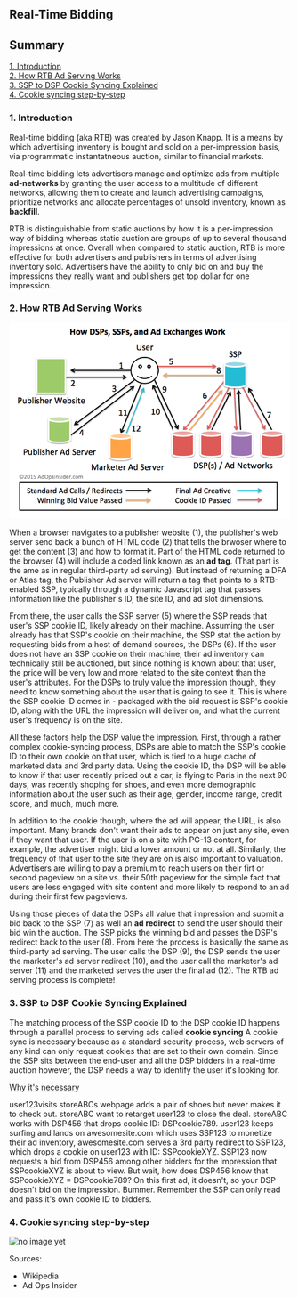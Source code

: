 ## Real-Time Bidding

## Summary
[1. Introduction](#intro)  
[2. How RTB Ad Serving Works](#works)  
[3. SSP to DSP Cookie Syncing Explained](#cookies)  
[4. Cookie syncing step-by-step](#syncing)  

### <a name="intro">1. Introduction</a>

Real-time bidding (aka RTB) was created by Jason Knapp. It is a means by which advertising inventory is bought and sold on a per-impression basis, via programmatic instantatneous auction, similar to financial markets.

Real-time bidding lets advertisers manage and optimize ads from multiple **ad-networks** by granting the user access to a multitude of different networks, allowing them to create and launch advertising campaigns, prioritize networks and allocate percentages of unsold inventory, known as **backfill**.

RTB is distinguishable from static auctions by how it is a per-impression way of bidding whereas static auction are groups of up to several thousand impressions at once. Overall when compared to static auction, RTB is more effective for both advertisers and publishers in terms of advertising inventory sold. Advertisers have the ability to only bid on and buy the impressions they really want and publishers get top dollar for one impression.

### <a name="works">2. How RTB Ad Serving Works</a>

![RTB schema](/static/images/rtb-works.png)

When a browser navigates to a publisher website (1), the publisher's web server send back a bunch of HTML code (2) that tells the brwoser where to get the content (3) and how to format it. Part of the HTML code returned to the browser (4) will include a coded link known as an **ad tag**. (That part is the ame as in regular third-party ad serving). But instead of returning a DFA or Atlas tag, the Publisher Ad server will return a tag that points to a RTB-enabled SSP, typically through a dynamic Javascript tag that passes information like the publisher's ID, the site ID, and ad slot dimensions.  

From there, the user calls the SSP server (5) where the SSP reads that user's SSP cookie ID, likely already on their machine. Assuming the user already has that SSP's cookie on their machine, the SSP stat the action by requesting bids from a host of demand sources, the DSPs (6). If the user does not have an SSP cookie on their machine, their ad inventory can technically still be auctioned, but since nothing is known about that user, the price will be very low and more related to the site context than the user's attributes. For the DSPs to truly value the impression though, they need to know something about the user that is going to see it. This is where the SSP cookie ID comes in - packaged with the bid request is SSP's cookie ID, along with the URL the impression will deliver on, and what the current user's frequency is on the site.

All these factors help the DSP value the impression. First, through a rather complex cookie-syncing process, DSPs are able to match the SSP's cookie ID to their own cookie on that user, which is tied to a huge cache of marketed data and 3rd party data. Using the cookie ID, the DSP will be able to know if that user recently priced out a car, is flying to Paris in the next 90 days, was recently shoping for shoes, and even more demographic information about the user such as their age, gender, income range, credit score, and much, much more.

In addition to the cookie though, where the ad will appear, the URL, is also important. Many brands don't want their ads to appear on just any site, even if they want that user. If the user is on a site with PG-13 content, for example, the advertiser might bid a lower amount or not at all. Similarly, the frequency of that user to the site they are on is also important to valuation. Advertisers are willing to pay a premium to reach users on their firt or second pageview on a site vs. their 50th pageview for the simple fact that users are less engaged with site content and more likely to respond to an ad during their first few pageviews.

Using those pieces of data the DSPs all value that impression and submit a bid back to the SSP (7) as well an **ad redirect** to send the user should their bid win the auction. The SSP picks the winning bid and passes the DSP's redirect back to the user (8). From here the process is basically the same as third-party ad serving. The user calls the DSP (9), the DSP sends the user the marketer's ad server redirect (10), and the user call the marketer's ad server (11) and the marketed serves the user the final ad (12). The RTB ad serving process is complete!

### <a name="cookies">3. SSP to DSP Cookie Syncing Explained</a>

The matching process of the SSP cookie ID to the DSP cookie ID happens through a parallel process to serving ads called **cookie syncing** A cookie sync is necessary because as a standard security process, web servers of any kind can only request cookies that are set to their own domain. Since the SSP sits between the end-user and all the DSP bidders in a real-time auction however, the DSP needs a way to identify the user it's looking for.

<u>Why it's necessary</u>

user123visits storeABCs webpage adds a pair of shoes but never makes it to check out. storeABC want to retarget user123 to close the deal. storeABC works with DSP456 that drops cookie ID: DSPcookie789. user123 keeps surfing and lands on awesomesite.com which uses SSP123 to monetize their ad inventory, awesomesite.com serves a 3rd party redirect to SSP123, which drops a cookie on user123 with ID: SSPcookieXYZ. SSP123 now requests a bid from DSP456 among other bidders for the impression that SSPcookieXYZ is about to view. But wait, how does DSP456 know that SSPcookieXYZ = DSPcookie789? On this first ad, it doesn't, so your DSP doesn't bid on the impression. Bummer. Remember the SSP can only read and pass it's own cookie ID to bidders.

### <a name="syncing">4. Cookie syncing step-by-step</a>

![no image yet]()

Sources:  
  - Wikipedia  
  - Ad Ops Insider  

